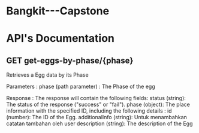 # Bangkit---Capstone
# API's Documentation
## GET get-eggs-by-phase/{phase}
Retrieves a Egg data by its Phase

Parameters :
phase (path parameter) : The Phase of the egg

Response :
The response will contain the following fields:
status (string): The status of the response ("success" or "fail").
phase (object): The place information with the specified ID, including the following details :
id (number): The ID of the Egg.
additionalInfo (string): Untuk menambahkan catatan tambahan oleh user
description (string): The description of the Egg
